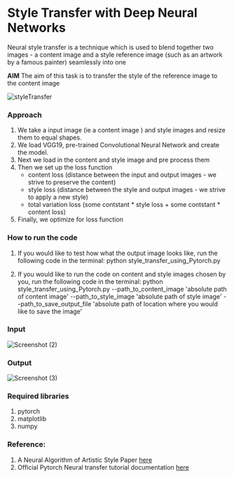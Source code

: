 

# Style Transfer with Deep Neural Networks

Neural style transfer is a technique which is used to blend together two images - a content image and a style reference image (such as an artwork by a famous painter) seamlessly into one

**AIM**
The aim of this task is to transfer the style of the reference image to the content image 

![styleTransfer](https://user-images.githubusercontent.com/43414928/77195656-00780f00-6b08-11ea-87a3-434759253954.jpeg)

### Approach
1. We take a input image (ie a content image ) and style images and resize them to equal shapes.
2. We load VGG19, pre-trained Convolutional Neural Network and create the model. 
3. Next we load in the content and style image and pre process them
4. Then we set up the loss function 
   * content loss (distance between the input and output images - we strive to preserve the content)
   * style loss (distance between the style and output images - we strive to apply a new style)
   * total variation loss (some contstant * style loss + some contstant * content loss)
5. Finally, we optimize for loss function


### How to run the code

1. If you would like to test how what the output image looks like, run the following code in the terminal:
python style_transfer_using_Pytorch.py

2. If you would like to run the code on content and style images chosen by you, run the following code in the terminal:
python style_transfer_using_Pytorch.py --path_to_content_image 'absolute path of content image' --path_to_style_image 'absolute path of style image' --path_to_save_output_file 'absolute path of location where you would like to save the image'



### Input 
![Screenshot (2)](https://user-images.githubusercontent.com/43414928/77197522-57cbae80-6b0b-11ea-951e-eb8f5f1811e3.png)


### Output
![Screenshot (3)](https://user-images.githubusercontent.com/43414928/77197527-58644500-6b0b-11ea-962b-4ff9c5ad3d91.png)

### Required libraries
1. pytorch
2. matplotlib
3. numpy


### Reference:

1. A Neural Algorithm of Artistic Style Paper [here](https://arxiv.org/pdf/1508.06576.pdf)
2. Official Pytorch Neural transfer tutorial documentation [here](https://pytorch.org/tutorials/advanced/neural_style_tutorial.html?highlight=vgg)
 
